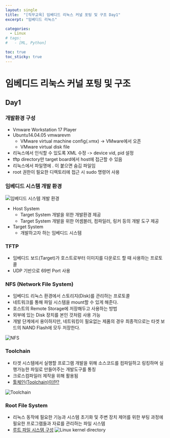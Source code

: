 ```yaml
---
layout: single
title:  "[직무교육] 임베디드 리눅스 커널 포팅 및 구조 Day1"
excerpt: "임베디드 리눅스"

categories:
  - Linux
# tags:
#   - [ML, Python]

toc: true
toc_sticky: true
---
```

# 임베디드 리눅스 커널 포팅 및 구조

## Day1
### 개발환경 구성
- Vmware Workstation 17 Player
- Ubuntu14.04.05 vmwarevm 
  - VMware virtual machine config(.vmx) -> VMware에서 오픈
  - VMware virtual disk file
- 리눅스에서 인식할 수 있도록 XML 수정 -> device vid, pid 설정
- tftp directory만 target board에서 host에 접근할 수 있음
- 리눅스에서 파일명에 . 이 붙으면 숨김 파일임
- root 권한이 필요한 디렉토리에 접근 시 sudo 명령어 사용

### 임베디드 시스템 개발 환경
![임베디드 시스템 개발 환경](https://github.com/bellbpng/Embedded_Linux/assets/59792046/3c163ca0-edb1-47de-9a63-7ede245450a6)

- Host System
    - Target System 개발을 위한 개발환경 제공
    - Target System 개발을 위한 어셈블러, 컴파일러, 링커 등의 개발 도구 제공
- Target System
    - 개발하고자 하는 임베디드 시스템

### TFTP
- 임베디드 보드(Target)가 호스트로부터 이미지를 다운로드 할 때 사용하는 프로토콜
- UDP 기반으로 69번 Port 사용

### NFS (Network File System)
- 임베디드 리눅스 환경에서 스토리지(Disk)를 관리하는 프로토콜
- 네트워크를 통해 파일 시스템을 mount할 수 있게 해준다.
- 호스트의 Remote Storage에 저장해두고 사용하는 방법
- 외부에 있는 Disk 장치를 본인 것처럼 사용 가능
- 개발 단계에서 용이하지만, 네트워킹이 필요없는 제품의 경우 최종적으로는 타겟 보드의 NAND Flash에 모두 저장한다.

![NFS](https://github.com/bellbpng/Embedded_Linux/assets/59792046/bd4650c1-a8a4-4c4b-9645-25d377d60090)

### Toolchain
- 타겟 시스템에서 실행할 프로그램 개발을 위해 소스코드를 컴파일하고 링킹하며 실행가능한 파일로 만들어주는 개발도구를 통칭
- 크로스컴파일러 제작을 위해 활용됨
- [툴체인(Toolchain)이란?](https://kkhipp.tistory.com/176)

![Toolchain](https://github.com/bellbpng/Embedded_Linux/assets/59792046/bfb5a612-0d59-4749-b1ff-92ea0ba2de26)

### Root File System
- 리눅스 동작에 필요한 기능과 시스템 초기화 및 주변 장치 제어를 위한 부팅 과정에 필요한 프로그램들과 자료를 관리하는 파일 시스템
- [루트 파일 시스템 구성](https://m.blog.naver.com/ibank97/221971880145)
![Linux kernel directory](https://github.com/bellbpng/Embedded_Linux/assets/59792046/e044a2b1-0c7a-42c9-9e8c-ae76ec6d6485)
